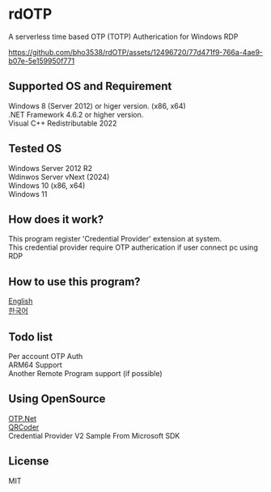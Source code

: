 # rdOTP
A serverless time based OTP (TOTP) Autherication for Windows RDP

https://github.com/bho3538/rdOTP/assets/12496720/77d471f9-766a-4ae9-b07e-5e159950f771

## Supported OS and Requirement
Windows 8 (Server 2012) or higer version. (x86, x64)\
.NET Framework 4.6.2 or higher version.\
Visual C++ Redistributable 2022

## Tested OS
Windows Server 2012 R2\
Wdinwos Server vNext (2024)\
Windows 10 (x86, x64)\
Windows 11

## How does it work?
This program register 'Credential Provider' extension at system.\
This credential provider require OTP autherication if user connect pc using RDP

## How to use this program?
[English](https://github.com/bho3538/rdOTP/blob/master/manual_en.md)\
[한국어](https://github.com/bho3538/rdOTP/blob/master/manual_ko.md)

## Todo list
Per account OTP Auth\
ARM64 Support\
Another Remote Program support (if possible)

## Using OpenSource
[OTP.Net](https://github.com/kspearrin/Otp.NET)\
[QRCoder](https://github.com/codebude/QRCoder)\
Credential Provider V2 Sample From Microsoft SDK

## License
MIT
